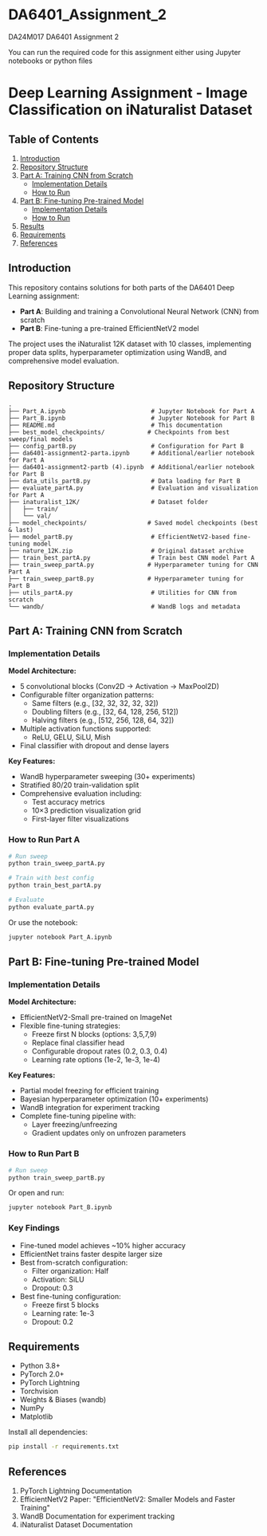 # DA6401_Assignment_2

DA24M017 DA6401 Assignment 2

You can run the required code for this assignment either using Jupyter notebooks or python files
# Deep Learning Assignment - Image Classification on iNaturalist Dataset

## Table of Contents
1. [Introduction](#introduction)
2. [Repository Structure](#repository-structure)
3. [Part A: Training CNN from Scratch](#part-a-training-cnn-from-scratch)
   - [Implementation Details](#implementation-details)
   - [How to Run](#how-to-run-part-a)
4. [Part B: Fine-tuning Pre-trained Model](#part-b-fine-tuning-pre-trained-model)
   - [Implementation Details](#implementation-details-1)
   - [How to Run](#how-to-run-part-b)
5. [Results](#results)
6. [Requirements](#requirements)
7. [References](#references)

## Introduction
This repository contains solutions for both parts of the DA6401 Deep Learning assignment:
- **Part A**: Building and training a Convolutional Neural Network (CNN) from scratch
- **Part B**: Fine-tuning a pre-trained EfficientNetV2 model

The project uses the iNaturalist 12K dataset with 10 classes, implementing proper data splits, hyperparameter optimization using WandB, and comprehensive model evaluation.

## Repository Structure
```
.
├── Part_A.ipynb                        # Jupyter Notebook for Part A
├── Part_B.ipynb                        # Jupyter Notebook for Part B
├── README.md                           # This documentation
├── best_model_checkpoints/            # Checkpoints from best sweep/final models
├── config_partB.py                     # Configuration for Part B
├── da6401-assignment2-parta.ipynb      # Additional/earlier notebook for Part A
├── da6401-assignment2-partb (4).ipynb  # Additional/earlier notebook for Part B
├── data_utils_partB.py                 # Data loading for Part B
├── evaluate_partA.py                   # Evaluation and visualization for Part A
├── inaturalist_12K/                    # Dataset folder
│   ├── train/
│   └── val/
├── model_checkpoints/                 # Saved model checkpoints (best & last)
├── model_partB.py                      # EfficientNetV2-based fine-tuning model
├── nature_12K.zip                      # Original dataset archive
├── train_best_partA.py                 # Train best CNN model Part A
├── train_sweep_partA.py               # Hyperparameter tuning for CNN Part A
├── train_sweep_partB.py               # Hyperparameter tuning for Part B
├── utils_partA.py                      # Utilities for CNN from scratch
└── wandb/                              # WandB logs and metadata
```

## Part A: Training CNN from Scratch

### Implementation Details
**Model Architecture:**
- 5 convolutional blocks (Conv2D → Activation → MaxPool2D)
- Configurable filter organization patterns:
  - Same filters (e.g., [32, 32, 32, 32, 32])
  - Doubling filters (e.g., [32, 64, 128, 256, 512])
  - Halving filters (e.g., [512, 256, 128, 64, 32])
- Multiple activation functions supported:
  - ReLU, GELU, SiLU, Mish
- Final classifier with dropout and dense layers

**Key Features:**
- WandB hyperparameter sweeping (30+ experiments)
- Stratified 80/20 train-validation split
- Comprehensive evaluation including:
  - Test accuracy metrics
  - 10×3 prediction visualization grid
  - First-layer filter visualizations

### How to Run Part A
```bash
# Run sweep
python train_sweep_partA.py

# Train with best config
python train_best_partA.py

# Evaluate
python evaluate_partA.py
```

Or use the notebook:
```bash
jupyter notebook Part_A.ipynb
```

## Part B: Fine-tuning Pre-trained Model

### Implementation Details
**Model Architecture:**
- EfficientNetV2-Small pre-trained on ImageNet
- Flexible fine-tuning strategies:
  - Freeze first N blocks (options: 3,5,7,9)
  - Replace final classifier head
  - Configurable dropout rates (0.2, 0.3, 0.4)
  - Learning rate options (1e-2, 1e-3, 1e-4)

**Key Features:**
- Partial model freezing for efficient training
- Bayesian hyperparameter optimization (10+ experiments)
- WandB integration for experiment tracking
- Complete fine-tuning pipeline with:
  - Layer freezing/unfreezing
  - Gradient updates only on unfrozen parameters

### How to Run Part B
```bash
# Run sweep
python train_sweep_partB.py
```

Or open and run:
```bash
jupyter notebook Part_B.ipynb
```

### Key Findings
- Fine-tuned model achieves ~10% higher accuracy
- EfficientNet trains faster despite larger size
- Best from-scratch configuration:
  - Filter organization: Half
  - Activation: SiLU
  - Dropout: 0.3
- Best fine-tuning configuration:
  - Freeze first 5 blocks
  - Learning rate: 1e-3
  - Dropout: 0.2

## Requirements
- Python 3.8+
- PyTorch 2.0+
- PyTorch Lightning
- Torchvision
- Weights & Biases (wandb)
- NumPy
- Matplotlib

Install all dependencies:
```bash
pip install -r requirements.txt
```

## References
1. PyTorch Lightning Documentation
2. EfficientNetV2 Paper: "EfficientNetV2: Smaller Models and Faster Training"
3. WandB Documentation for experiment tracking
4. iNaturalist Dataset Documentation


